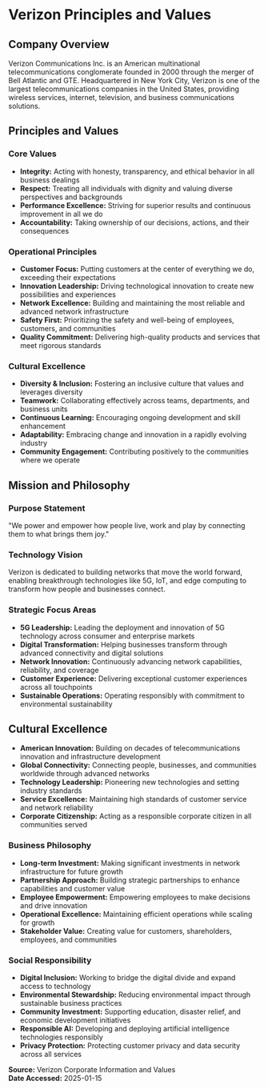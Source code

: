 # Verizon Principles and Values

## Company Overview
Verizon Communications Inc. is an American multinational telecommunications conglomerate founded in 2000 through the merger of Bell Atlantic and GTE. Headquartered in New York City, Verizon is one of the largest telecommunications companies in the United States, providing wireless services, internet, television, and business communications solutions.

## Principles and Values

### Core Values
- **Integrity:** Acting with honesty, transparency, and ethical behavior in all business dealings
- **Respect:** Treating all individuals with dignity and valuing diverse perspectives and backgrounds
- **Performance Excellence:** Striving for superior results and continuous improvement in all we do
- **Accountability:** Taking ownership of our decisions, actions, and their consequences

### Operational Principles
- **Customer Focus:** Putting customers at the center of everything we do, exceeding their expectations
- **Innovation Leadership:** Driving technological innovation to create new possibilities and experiences
- **Network Excellence:** Building and maintaining the most reliable and advanced network infrastructure
- **Safety First:** Prioritizing the safety and well-being of employees, customers, and communities
- **Quality Commitment:** Delivering high-quality products and services that meet rigorous standards

### Cultural Excellence
- **Diversity & Inclusion:** Fostering an inclusive culture that values and leverages diversity
- **Teamwork:** Collaborating effectively across teams, departments, and business units
- **Continuous Learning:** Encouraging ongoing development and skill enhancement
- **Adaptability:** Embracing change and innovation in a rapidly evolving industry
- **Community Engagement:** Contributing positively to the communities where we operate

## Mission and Philosophy

### Purpose Statement
"We power and empower how people live, work and play by connecting them to what brings them joy."

### Technology Vision
Verizon is dedicated to building networks that move the world forward, enabling breakthrough technologies like 5G, IoT, and edge computing to transform how people and businesses connect.

### Strategic Focus Areas
- **5G Leadership:** Leading the deployment and innovation of 5G technology across consumer and enterprise markets
- **Digital Transformation:** Helping businesses transform through advanced connectivity and digital solutions
- **Network Innovation:** Continuously advancing network capabilities, reliability, and coverage
- **Customer Experience:** Delivering exceptional customer experiences across all touchpoints
- **Sustainable Operations:** Operating responsibly with commitment to environmental sustainability

## Cultural Excellence
- **American Innovation:** Building on decades of telecommunications innovation and infrastructure development
- **Global Connectivity:** Connecting people, businesses, and communities worldwide through advanced networks
- **Technology Leadership:** Pioneering new technologies and setting industry standards
- **Service Excellence:** Maintaining high standards of customer service and network reliability
- **Corporate Citizenship:** Acting as a responsible corporate citizen in all communities served

### Business Philosophy
- **Long-term Investment:** Making significant investments in network infrastructure for future growth
- **Partnership Approach:** Building strategic partnerships to enhance capabilities and customer value
- **Employee Empowerment:** Empowering employees to make decisions and drive innovation
- **Operational Excellence:** Maintaining efficient operations while scaling for growth
- **Stakeholder Value:** Creating value for customers, shareholders, employees, and communities

### Social Responsibility
- **Digital Inclusion:** Working to bridge the digital divide and expand access to technology
- **Environmental Stewardship:** Reducing environmental impact through sustainable business practices
- **Community Investment:** Supporting education, disaster relief, and economic development initiatives
- **Responsible AI:** Developing and deploying artificial intelligence technologies responsibly
- **Privacy Protection:** Protecting customer privacy and data security across all services

**Source:** Verizon Corporate Information and Values  
**Date Accessed:** 2025-01-15